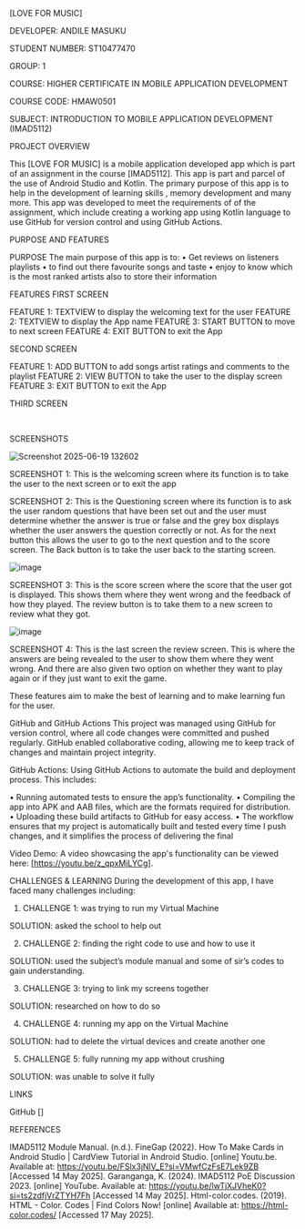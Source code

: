 [LOVE FOR MUSIC]


DEVELOPER: ANDILE MASUKU

STUDENT NUMBER: ST10477470

GROUP: 1

COURSE: HIGHER CERTIFICATE IN MOBILE APPLICATION DEVELOPMENT

COURSE CODE: HMAW0501

SUBJECT: INTRODUCTION TO MOBILE APPLICATION DEVELOPMENT (IMAD5112)


PROJECT OVERVIEW

This [LOVE FOR MUSIC] is a mobile application developed app which is part of an assignment in the course [IMAD5112]. This app is part and parcel of the use of Android Studio and Kotlin.
The primary purpose of this app is to help in the development of learning skills , memory development and many more.
This app was developed to meet the requirements of of the assignment, which include creating a working app using Kotlin language to use GitHub for version control and using GitHub Actions.


PURPOSE AND FEATURES

PURPOSE
The main purpose of this app is to:
•	Get reviews on listeners playlists
•	to find out there favourite songs and taste
•	enjoy to know which is the most ranked artists
also to store their information

FEATURES
FIRST SCREEN

FEATURE 1: TEXTVIEW to display the welcoming text for the user
FEATURE 2: TEXTVIEW to display the App name
FEATURE 3: START BUTTON to move to next screen
FEATURE 4: EXIT BUTTON to exit the App

SECOND SCREEN

FEATURE 1: ADD BUTTON to add songs artist ratings and comments to the playlist
FEATURE 2: VIEW BUTTON to take the user to the display screen
FEATURE 3: EXIT BUTTON to exit the App

THIRD SCREEN 




 

SCREENSHOTS

![Screenshot 2025-06-19 132602](https://github.com/user-attachments/assets/41601107-996b-42ee-946b-df460abd6cda)


SCREENSHOT 1:  This is the welcoming screen where its function is to take the user to the next screen or to exit the app



SCREENSHOT 2:  This is the Questioning screen where its function is to ask the user random questions that have been set out and the user must determine whether the answer is true or false and the grey box displays whether the user answers the question correctly or not. As for the next button this allows the user to go to the next question and to the score screen. The Back button is to take the user back to the starting screen.

 ![image](https://github.com/user-attachments/assets/a4180976-8b2d-4bf3-ade8-61a1a02eb6fa)

SCREENSHOT 3:  This is the score screen where the score that the user got is displayed. This shows them where they went wrong and the feedback of how they played. The review button is to take them to a new screen to review what they got.
 
 ![image](https://github.com/user-attachments/assets/e0e425b1-33c5-467b-9c49-2148e126fdf0)

SCREENSHOT 4: This is the last screen the review screen. This is where the answers are being revealed to the user to show them where they went wrong. And there are also given two option on whether they want to play again or if they just want to exit the game.

These features aim to make the best of learning and to make learning fun for the user.


GitHub and GitHub Actions
This project was managed using GitHub for version control, where all code changes were committed and pushed regularly. GitHub enabled collaborative coding, allowing me to keep track of changes and maintain project integrity.

GitHub Actions:
Using GitHub Actions to automate the build and deployment process. 
This includes:

•	Running automated tests to ensure the app’s functionality.
•	Compiling the app into APK and AAB files, which are the formats required for distribution.
•	Uploading these build artifacts to GitHub for easy access.
•	The workflow ensures that my project is automatically built and tested every time I push changes, and it simplifies the process of delivering the final 

Video Demo:
A video showcasing the app's functionality can be viewed here: [https://youtu.be/z_qpxMjLYCg].


CHALLENGES & LEARNING
During the development of this app, I have faced many challenges including:

1.	CHALLENGE 1: was trying to run my Virtual Machine

SOLUTION: asked the school to help out

2.	CHALLENGE 2: finding the right code to use and how to use it

SOLUTION: used the subject’s module manual and some of sir’s codes to gain understanding.

3.	CHALLENGE 3: trying to link my screens together

SOLUTION: researched on how to do so

4.	CHALLENGE 4: running my app on the Virtual Machine

SOLUTION: had to delete the virtual devices and create another one

5.	CHALLENGE 5: fully running my app without crushing 

SOLUTION: was unable to solve it fully


LINKS 

GitHub []


REFERENCES 

IMAD5112 Module Manual. (n.d.).
FineGap (2022). How To Make Cards in Android Studio | CardView Tutorial in Android Studio. [online] Youtu.be. Available at: https://youtu.be/FSlx3jNlV_E?si=VMwfCzFsE7Lek9ZB [Accessed 14 May 2025].
Garanganga, K. (2024). IMAD5112 PoE Discussion 2023. [online] YouTube. Available at: https://youtu.be/lwTjXJVheK0?si=ts2zdfjVrZTYH7Fh [Accessed 14 May 2025].
Html-color.codes. (2019). HTML - Color. Codes | Find Colors Now! [online] Available at: https://html-color.codes/ [Accessed 17 May 2025].


